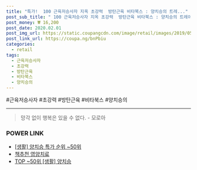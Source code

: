 ```yaml
--- 
title: "특가!  100 근육저승사자 지옥 초강력  방탄근육 비타북스 : 양치승의 트레..." 
post_sub_title: " 100 근육저승사자 지옥 초강력  방탄근육 비타북스 : 양치승의 트레이닝 완성하는" 
post_money: ₩ 16,200 
post_date: 2020.02.01 
post_img_url: https://static.coupangcdn.com/image/retail/images/2019/05/08/9/3/22d38418-d95e-487a-8413-713c1dcdb1a1.jpg 
post_link_url: https://coupa.ng/bnPbiu 
categories: 
  - retail 
tags: 
  - 근육저승사자 
  - 초강력 
  - 방탄근육 
  - 비타북스 
  - 양치승의 
--- 
```

  #근육저승사자 #초강력 #방탄근육 #비타북스 #양치승의 
<hr> 

> 망각 없이 행복은 있을 수 없다. - 모로아 


### POWER LINK

* <a href="https://blog.naver.com/sakai111/221792731998" target="_blank"> [생활] 양치승 특가 순위 ~50위</a>
* <a href="https://blog.naver.com/fasyy4321/221791191020" target="_blank">책추천 영양치료</a>
* <a href="https://blog.naver.com/an0733/221792731979" target="_blank"> TOP ~50위 [생활] 양치승</a>
